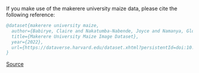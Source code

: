 If you make use of the makerere university maize data, please cite the following reference:

``` bibtex 
@dataset{makerere university maize,
  author={Babirye, Claire and Nakatumba-Nabende, Joyce and Namanya, Gloria and Mutebi, Chodrine and Ebellu, Moses and Murungi, Joab and Tobius, Saolo and Ssemwogerere, Jonah and Nakayima, Annet and Nabagereka, Deborah and Asasira, Judith and Kanyesigye, Ruth},
  title={Makerere University Maize Image Dataset},
  year={2022},
  url={https://dataverse.harvard.edu/dataset.xhtml?persistentId=doi:10.7910/DVN/LPGHKK}
}
```

[Source](https://dataverse.harvard.edu/dataset.xhtml?persistentId=doi:10.7910/DVN/LPGHKK)